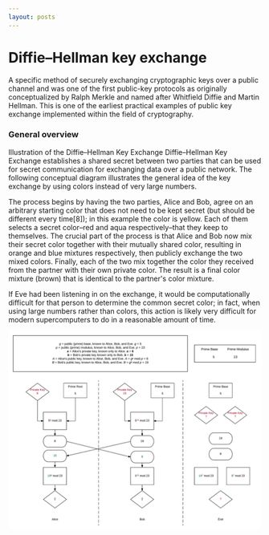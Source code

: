 ```yaml
---
layout: posts
---
```


# Diffie–Hellman key exchange

A specific method of securely exchanging cryptographic keys over a public channel and was one of the first public-key protocols as originally conceptualized by Ralph Merkle and named after Whitfield Diffie and Martin Hellman. This is one of the earliest practical examples of public key exchange implemented within the field of cryptography.

### General overview

Illustration of the Diffie–Hellman Key Exchange
Diffie–Hellman Key Exchange establishes a shared secret between two parties that can be used for secret communication for exchanging data over a public network. The following conceptual diagram illustrates the general idea of the key exchange by using colors instead of very large numbers.

The process begins by having the two parties, Alice and Bob, agree on an arbitrary starting color that does not need to be kept secret (but should be different every time[8]); in this example the color is yellow. Each of them selects a secret color–red and aqua respectively–that they keep to themselves. The crucial part of the process is that Alice and Bob now mix their secret color together with their mutually shared color, resulting in orange and blue mixtures respectively, then publicly exchange the two mixed colors. Finally, each of the two mix together the color they received from the partner with their own private color. The result is a final color mixture (brown) that is identical to the partner's color mixture.

If Eve had been listening in on the exchange, it would be computationally difficult for that person to determine the common secret color; in fact, when using large numbers rather than colors, this action is likely very difficult for modern supercomputers to do in a reasonable amount of time.

![Diffie-Hellman](/img/Diffie-Hellman.png)
